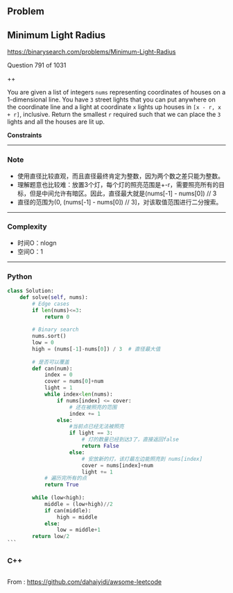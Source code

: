 ## Problem

## Minimum Light Radius

https://binarysearch.com/problems/Minimum-Light-Radius

Question 791 of 1031

++

You are given a list of integers `nums` representing coordinates of houses on a 1-dimensional line. You have `3` street lights that you can put anywhere on the coordinate line and a light at coordinate `x` lights up houses in `[x - r, x + r]`, inclusive. Return the smallest `r` required such that we can place the `3` lights and all the houses are lit up.

**Constraints**

 

------

### Note

- 使用直径比较直观，而且直径最终肯定为整数，因为两个数之差只能为整数。
- 理解题意也比较难：放置3个灯，每个灯的照亮范围是+-r，需要照亮所有的目标，但是中间允许有暗区。因此，直径最大就是(nums[-1] - nums[0]) // 3
- 直径的范围为(0, (nums[-1] - nums[0]) // 3]，对该取值范围进行二分搜索。

------

### Complexity

- 时间O：nlogn
- 空间O：1

------

### Python

````python
class Solution:
    def solve(self, nums):
        # Edge cases
        if len(nums)<=3:
            return 0
        
        # Binary search
        nums.sort()
        low = 0
        high = (nums[-1]-nums[0]) / 3  # 直径最大值
        
        # 是否可以覆盖
        def can(num):
            index = 0 
            cover = nums[0]+num
            light = 1
            while index<len(nums):
                if nums[index] <= cover:
                    # 还在被照亮的范围
                    index += 1
                else:
                    #当前点已经无法被照亮
                    if light == 3:
                        # 灯的数量已经到达3了，直接返回false
                        return False
                    else:
                        # 安放新的灯，该灯最左边能照亮到 nums[index]
                        cover = nums[index]+num
                        light += 1
            # 遍历完所有的点
            return True
        
        while (low<high):
            middle = (low+high)//2
            if can(middle):
                high = middle
            else:
                low = middle+1
        return low/2
```
````

### C++

```C++

```



From : https://github.com/dahaiyidi/awsome-leetcode
